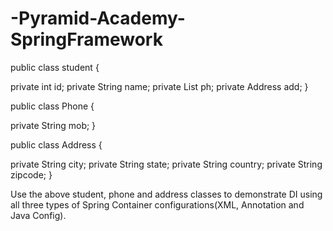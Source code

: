 # -Pyramid-Academy-SpringFramework

public class student
{

   private int id;
   private String name;
   private List<Phone> ph;
   private Address add;
}

public class Phone
{

   private String mob;
}

public class Address
{

  private String city;
  private String state;
  private String country;
  private String zipcode;
}

Use the above student, phone and address classes to demonstrate DI  using all three types of Spring Container configurations(XML, Annotation and Java Config). 
